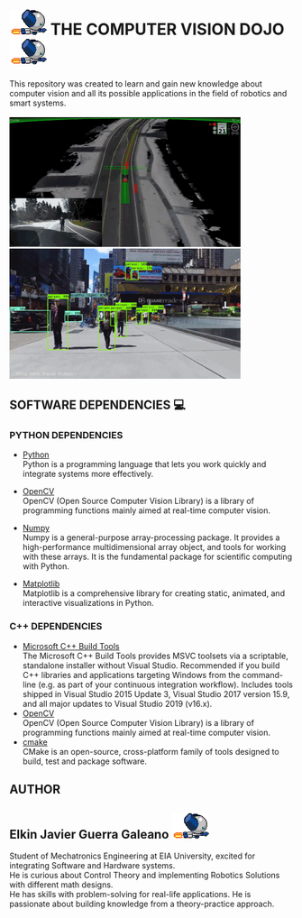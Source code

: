 # <img src="https://github.com/Elkinmt19/computer-vision-dojo/blob/main/assets/imgs/robotboy_fly.gif"/> THE COMPUTER VISION DOJO <img src="https://github.com/Elkinmt19/computer-vision-dojo/blob/main/assets/imgs/robotboy_fly.gif"/>

This repository was created to learn and gain new knowledge about computer vision and all its possible applications in the field of robotics and smart systems. <br>  
 <img src="https://github.com/Elkinmt19/computer-vision-dojo/blob/main/assets/imgs/giphy.gif"
      width="410"/>
 <img src="https://github.com/Elkinmt19/computer-vision-dojo/blob/main/assets/imgs/cv-people.gif"
      width="410"/>

## SOFTWARE DEPENDENCIES :computer:
### PYTHON DEPENDENCIES
* [Python](https://www.python.org/) <br>
Python is a programming language that lets you work quickly and integrate systems more effectively.  

* [OpenCV](https://opencv.org/) <br>
OpenCV (Open Source Computer Vision Library) is a library of programming functions mainly aimed at real-time computer vision.
* [Numpy](https://numpy.org/) <br>
Numpy is a general-purpose array-processing package. It provides a high-performance multidimensional array object, and tools for working with these arrays. It is the fundamental package for scientific computing with Python.

* [Matplotlib](https://matplotlib.org/) <br>
Matplotlib is a comprehensive library for creating static, animated, and interactive visualizations in Python.

### C++ DEPENDENCIES
* [Microsoft C++ Build Tools](https://visualstudio.microsoft.com/visual-cpp-build-tools/) <br>
The Microsoft C++ Build Tools provides MSVC toolsets via a scriptable, standalone installer without Visual Studio. Recommended if you build C++ libraries and applications targeting Windows from the command-line (e.g. as part of your continuous integration workflow). Includes tools shipped in Visual Studio 2015 Update 3, Visual Studio 2017 version 15.9, and all major updates to Visual Studio 2019 (v16.x). 
* [OpenCV](https://opencv.org/) <br>
OpenCV (Open Source Computer Vision Library) is a library of programming functions mainly aimed at real-time computer vision.
* [cmake](https://cmake.org/) <br>
CMake is an open-source, cross-platform family of tools designed to build, test and package software. 

## AUTHOR

## Elkin Javier Guerra Galeano <img src="https://github.com/Elkinmt19/computer-vision-dojo/blob/main/assets/imgs/robotboy_fly.gif"/>

Student of Mechatronics Engineering at EIA University, excited for integrating Software and Hardware systems. <br>
He is curious about Control Theory and implementing Robotics Solutions with different math designs. <br>
He has skills with problem-solving for real-life applications. He is passionate about building knowledge from a theory-practice approach. <br>

